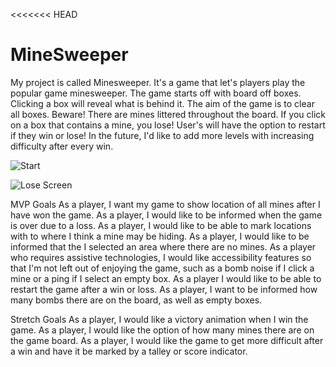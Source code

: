 <<<<<<< HEAD
# MineSweeper

My project is called Minesweeper. It's a game that let's players play the popular game minesweeper. The game starts off with board off boxes. Clicking a box will reveal what is behind it. The aim of the game is to clear all boxes. Beware! There are mines littered throughout the board. If you click on a box that contains a mine, you lose! User's will have the option to restart if they win or lose! In the future, I'd like to add more levels with increasing difficulty after every win.

![Start](https://i.ibb.co/dGbG708/Screen-Shot-2023-05-08-at-9-23-01-AM.png)

![Lose Screen](https://i.ibb.co/jVp0q41/Screen-Shot-2023-05-08-at-10-16-23-AM.png)


MVP Goals
As a player, I want my game to show location of all mines after I have won the game.
As a player, I would like to be informed when the game is over due to a loss.
As a player, I would like to be able to mark locations with to where I think a mine may be hiding.
As a player, I would like to be informed that the I selected an area where there are no mines.
As a player who requires assistive technologies, I would like accessibility features so that I'm not left out of enjoying the game, such as a bomb noise if I click a mine or a ping if I select an empty box.
As a player I would like to be able to restart the game after a win or loss.
As a player, I want to be informed how many bombs there are on the board, as well as empty boxes.

Stretch Goals
As a player, I would like a victory animation when I win the game.
As a player, I would like the option of how many mines there are on the game board.
As a player, I would like the game to get more difficult after a win and have it be marked by a talley or score indicator.
